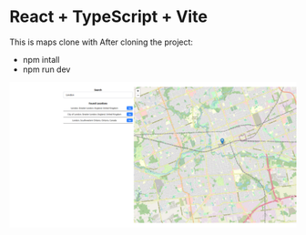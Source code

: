 # React + TypeScript + Vite
This is maps clone with 
After cloning the project: 
* npm intall
* npm run dev

![Google Maps Clone with Search and Go to Functionality](google-maps-clone.png)